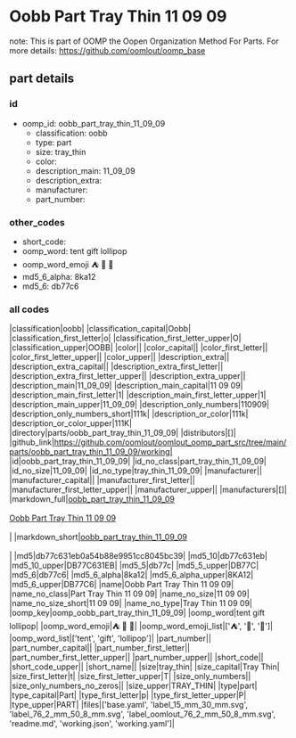 # Oobb Part Tray Thin 11 09 09  

note: This is part of OOMP the Oopen Organization Method For Parts. For more details: https://github.com/oomlout/oomp_base

##  part details





### id
* oomp_id: oobb_part_tray_thin_11_09_09
  * classification: oobb
  * type: part
  * size: tray_thin
  * color: 
  * description_main: 11_09_09
  * description_extra: 
  * manufacturer: 
  * part_number: 

### other_codes
* short_code: 
* oomp_word: tent gift lollipop
* oomp_word_emoji :tent: :gift: :lollipop:
* md5_6_alpha: 8ka12
* md5_6: db77c6

### all codes 
|classification|oobb|
|classification_capital|Oobb|
|classification_first_letter|o|
|classification_first_letter_upper|O|
|classification_upper|OOBB|
|color||
|color_capital||
|color_first_letter||
|color_first_letter_upper||
|color_upper||
|description_extra||
|description_extra_capital||
|description_extra_first_letter||
|description_extra_first_letter_upper||
|description_extra_upper||
|description_main|11_09_09|
|description_main_capital|11 09 09|
|description_main_first_letter|1|
|description_main_first_letter_upper|1|
|description_main_upper|11_09_09|
|description_only_numbers|110909|
|description_only_numbers_short|111k|
|description_or_color|111k|
|description_or_color_upper|111K|
|directory|parts/oobb_part_tray_thin_11_09_09|
|distributors|[]|
|github_link|https://github.com/oomlout/oomlout_oomp_part_src/tree/main/parts/oobb_part_tray_thin_11_09_09/working|
|id|oobb_part_tray_thin_11_09_09|
|id_no_class|part_tray_thin_11_09_09|
|id_no_size|11_09_09|
|id_no_type|tray_thin_11_09_09|
|manufacturer||
|manufacturer_capital||
|manufacturer_first_letter||
|manufacturer_first_letter_upper||
|manufacturer_upper||
|manufacturers|[]|
|markdown_full|[oobb_part_tray_thin_11_09_09](https://github.com/oomlout/oomlout_oomp_part_src/tree/main/parts/oobb_part_tray_thin_11_09_09/working)<br>[](https://github.com/oomlout/oomlout_oomp_part_src/tree/main/parts/oobb_part_tray_thin_11_09_09/working)<br>[Oobb Part Tray Thin 11 09 09](https://github.com/oomlout/oomlout_oomp_part_src/tree/main/parts/oobb_part_tray_thin_11_09_09/working)<br><br>|
|markdown_short|[oobb_part_tray_thin_11_09_09](https://github.com/oomlout/oomlout_oomp_part_src/tree/main/parts/oobb_part_tray_thin_11_09_09/working)<br><br>|
|md5|db77c631eb0a54b88e9951cc8045bc39|
|md5_10|db77c631eb|
|md5_10_upper|DB77C631EB|
|md5_5|db77c|
|md5_5_upper|DB77C|
|md5_6|db77c6|
|md5_6_alpha|8ka12|
|md5_6_alpha_upper|8KA12|
|md5_6_upper|DB77C6|
|name|Oobb Part Tray Thin 11 09 09|
|name_no_class|Part Tray Thin 11 09 09|
|name_no_size|11 09 09|
|name_no_size_short|11 09 09|
|name_no_type|Tray Thin 11 09 09|
|oomp_key|oomp_oobb_part_tray_thin_11_09_09|
|oomp_word|tent gift lollipop|
|oomp_word_emoji|:tent: :gift: :lollipop:|
|oomp_word_emoji_list|[':tent:', ':gift:', ':lollipop:']|
|oomp_word_list|['tent', 'gift', 'lollipop']|
|part_number||
|part_number_capital||
|part_number_first_letter||
|part_number_first_letter_upper||
|part_number_upper||
|short_code||
|short_code_upper||
|short_name||
|size|tray_thin|
|size_capital|Tray Thin|
|size_first_letter|t|
|size_first_letter_upper|T|
|size_only_numbers||
|size_only_numbers_no_zeros||
|size_upper|TRAY_THIN|
|type|part|
|type_capital|Part|
|type_first_letter|p|
|type_first_letter_upper|P|
|type_upper|PART|
|files|['base.yaml', 'label_15_mm_30_mm.svg', 'label_76_2_mm_50_8_mm.svg', 'label_oomlout_76_2_mm_50_8_mm.svg', 'readme.md', 'working.json', 'working.yaml']|
